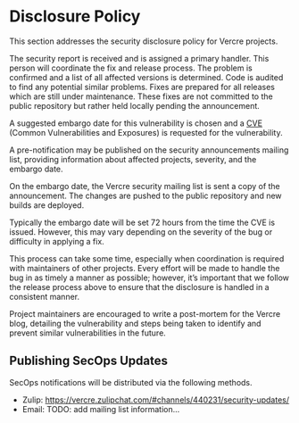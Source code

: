 # Disclosure Policy

This section addresses the security disclosure policy for Vercre projects.

The security report is received and is assigned a primary handler. This person will 
coordinate the fix and release process. The problem is confirmed and a list of all 
affected versions is determined. Code is audited to find any potential similar problems.
Fixes are prepared for all releases which are still under maintenance. These fixes are
not committed to the public repository but rather held locally pending the announcement.

A suggested embargo date for this vulnerability is chosen and a [CVE](https://www.cve.org/) 
(Common Vulnerabilities and Exposures) is requested for the vulnerability.

A pre-notification may be published on the security announcements mailing list, 
providing information about affected projects, severity, and the embargo date.

On the embargo date, the Vercre security mailing list is sent a copy of the
announcement. The changes are pushed to the public repository and new builds are
deployed.

Typically the embargo date will be set 72 hours from the time the CVE is issued. 
However, this may vary depending on the severity of the bug or difficulty in applying a
fix.

This process can take some time, especially when coordination is required with
maintainers of other projects. Every effort will be made to handle the bug in as timely
a manner as possible; however, it’s important that we follow the release process above
to ensure that the disclosure is handled in a consistent manner.

Project maintainers are encouraged to write a post-mortem for the Vercre blog, detailing
the vulnerability and steps being taken to identify and prevent similar vulnerabilities
in the future.

## Publishing SecOps Updates

SecOps notifications will be distributed via the following methods.

- Zulip: <https://vercre.zulipchat.com/#channels/440231/security-updates/>
- Email: TODO: add mailing list information...